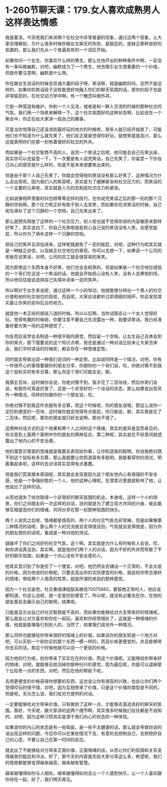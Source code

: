 # 1-260节聊天课：179.女人喜欢成熟男人这样表达情感

我是夏洛，今天呢我们来讲两个在社交中非常普遍的现象，通过这两个现象，让大家去理解到，为什么很多时候你跟女生聊天时失败，是尴尬的，是缺乏那种良好的氛围的，那么我们先从一个普遍具有的一个误区开始。

如果你问一个女生，你喜欢什么样的男生，那么在他开出的种种条件中啊，一定会有一条叫做幽默，对吧，幽默成为了一个男生，他去吸引女生很重要的一个价值，但是你要注意啊，幽默是什么呀。

你在跟女生说话的时候去背诵大量的段子呀，笑话呀，就是幽默的吗，显然不是这样的，如果你的笑话段子没有能很好地融入你们的聊天氛围的话，那你的段子也是非常尴尬的，在社交动力学中啊，有一个概念叫做外并。

它是一种营造和维护，你和一个人交流，或者是和一群人交流的时候的那种社交的气氛，我们用一个场景来解释一下，这个社交氛围好的这种状态啊，比如说在一个聚会中，你正在给大家讲一段自己的趣事。

可是当你觉得自己还没讲到最好玩的地方的时候呢，很多人就已经开始笑了，可能他们也不知道为什么就先笑了，他们反正就是觉得你好玩，就想笑就是高兴，那么这就表明你们在那一刻有着很好的社交的外并。

而如果是一个社交智商不高的人，说完一个笑话之后呢，他可能会自己先笑出来，其实你可以去留意一下，下一次要是有人说完笑话，自己先笑了，你留意一下你自己内心的感受是什么样的，你是不是本来想要笑出来的。

但是由于那个人自己先笑了，你就会觉得他的笑话没有那么好笑了，这种情况为什么会出现呢，因为我们人的笑容呢，其实是为了缓解紧张和社交压力的，而笑话的一个主要的元素呢，其实就是人为的去制造社交压力和紧张。

比如说像相声里面的抖包袱等等这样的技巧，在你说完笑话之后的那一刻的那个沉静的空档啊，那个压力呢正好有助于别人去发笑，而如果你在讲笑话的时候，自己呢先填补了这个沉静的一个空档，自己先笑出来了。

那么就预先释放了这样的一个社交压力，别人呢也就不觉得你讲的内容像原来那样好笑了，其实说白了，你自己先笑呢就是担心自己说的笑话没有人笑，会感觉尴尬，所以你为了填补这样一个沉静的空档。

把自己的笑声去添加进来，这样呢就避免了一定的尴尬，对吧，这种行为呢其实就是一种缺乏自信，以及缺乏社交地位的表现，你可以去想一下，如果说一个公司的老板在说笑话，对吧，公司的员工就会很容易的发笑。

因为即使这个东西本身不好笑，他们也会去假笑的，但是如果是一个社交地位很低的一个哥们在这说一个笑话的话，他就会开始担心没有人笑，没有人去捧他的场，所以他往往就会选择自己先填补进来一定的笑声。

所以啊对于女生来说呢，通过这样一个小的举动，他就能够分辨出一个男人的社交价值和他的社交地位的高低，而且呢，大家应该都听过郭德纲的相声，你会发现其实最让你笑的前仰后合的地方。

就是他一本正经的胡说八道的时候，所以以后啊，当你试图去让一个女人觉得好玩，觉得有趣的时候呢，你要注意不要自己先流露出一种，我要讲笑话，我已经准备好要大笑一场的这种感觉了。

你反而应该学会去制造一种很平稳的感觉，然后留一个空档，让女生自己去体会到你的笑点，那下面要说的这个知识点啊，我还是通过一种对话比较来让大家去体会，我们平时讲话的时候呢，都会存在一种思维定势。

同时就会导致出现一种我们说词的一种定势，比如说同样是一个情况，对吧，你有一件很开心的事情要跟你的朋友分享，你跟你的一个哥们说，哎，你绝对猜不到我这个鼠标买的有多合算，那么你这个哥们可能会说，额。

我猜五百块，这时候你会说，你绝对猜不到，我才花了二百块钱，然后你哥们会说，有那你可真是厉害了，这是一个非常好的一个谈话的状态，那么如果说出现另外一种情况，同样的你跟你的一个朋友说，哎。

你绝对猜不到我这件衣服有多合算，而这个时候呢，你的朋友说哦，那这么说你一定捡到便宜的一百块，这时候你就会觉得有点尴尬，你只能说，额，其实我是花了二百块，然后呢，那你的朋友就只好去说啊，那也不错了。

这两种对话方式的这个效果和两个人之间的这个情绪，其实的差异是显而易见的，你注意到上面两个案例中你的朋友的两种反应，第二种呢，其实是在不经意间就透露出了他内心的不安全感。

他的潜意识里面的思维就是我要去表现给你看，让你知道我的聪明，你说我绝对猜不到这个鼠标有多合算，那么我就要让你知道我有多聪明，我能看穿你的测试，明着看起来呢，这样的去对话其实显得有点愚蠢。

但是我们究其根本原因呢，其实就会发现是因为这个朋友他内心有很强的不安全感，他是一个争强好胜的一个人，他的这种心理呢，在潜意识里面就影响了他，让他说出了这样的话。

从而也错失了给你取得一个非常好的聊天氛围的机会，本身呢，这样一个小的场景，你们之间朋友的一次这样的对话，目的就是为了建立双方共同的兴奋，彼此能够互相提高你们的情绪，共同分享在那一刻那种氛围的快乐。

两个人说完之后呢，情绪都是很高的，两个人的社交气氛也非常棒，但是如果像第二种情况的话呢，那么两个人的交流就会变得很没劲，气氛就会变得很差，因为你的朋友把你的话呢，看成是一种对他的测试。

就破坏了你们之间好的社交气氛，这个啊，其实就是为什么有时候有人会说，哎，和你讲话真没劲，其实啊，就是指你们两个人的对话，因为不好的外并而导致了不好的聊天氛围，如果是一个内心没有不安全感的人。

他其实意识到了你是捡了一个便宜，对吧，他仍然会去铺设一个正常的，不会太低的价格，因为他说的价格呢，只要去高出你的实际便宜的价格，就会给你带去很好的情绪，带给两个人很高的性质，就是所谓的来劲的那种感觉。

因为一个社交直觉，社交重绸课程联系微信70075683，要智商正常的人，他应该都知道，你这么说呢，就一定是捡到便宜了，所以呢，就没有必要去在你，在他的朋友面前去展示自己的聪明，结果呢。

只能是显示出自己的社交智商是不高的，而如果你能够给对方去带来好的情绪呢，那么就会让对方喜欢和你在一起玩，喜欢和你经常相处了，这就是一种情绪的价值，他就是能够吸引到别人的，当然了，如果我们说另外一种情况。

那么同样也能够给你带来很好的情绪上的价值，如果说你的朋友知道一个地方对吧，可以买到一个和你买的那个东西一模一样的，而且价格更便宜的，并且能够带你去买的话，那这个时候他就可以说一个更低的价格。

因为他的行为呢，给你带来了实实在在的价值，而这个价值呢，又能够给你带来好的情绪，对吧，就能够去抵消掉你那种扫兴的感觉，因为最后呢，你是可以退掉那个比较贵一点的东西，对吧，然后在他的帮助下呢。

去用更便宜的价格获得你想要的东西，这也会让你有很高的兴致，也会让你们两个觉得哎玩的很不错，对吧，因为互相带来了价值，只是这个价值的类型是不同的，但是呢，无论怎么说，我们给对方提供的对话。

一定要能够给对方带来价值，只有做到了这样一点，才能够去营造良好的聊天的氛围，那好，今天呢，跟大家讲的这两个细节啊，其实很多时候我们往往都是不自知的，对吧，因为这种习惯其实是源于我们内心的状态的一种体现。

如果说你的内心的状态是有一些瑕疵，是一些不太健康的话，那么就会导致你说的话出现这样的问题，今后你可以在某些情况下去，有意的去控制自己，去把控好自己的心态，不要让自己在第一时间的反应。

就说出了不能够给对方带来正面价值，正面情绪的话，从而让你们的氛围和关系变得越发的尴尬和冷淡，好了，那今天的内容就先给大家分享这么多，希望呢，我们的情商都能够变得越来越高，越来越有智慧。

越来越懂得如何与人相处，越来越懂得如何去让一个人感到快乐，让一个人喜欢跟你待在一起，好了，我们明天再见。

